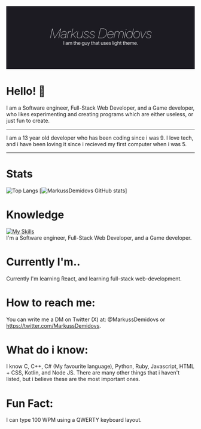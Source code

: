 <img src="https://github.com/MarkussDemidovs/MarkussDemidovs/blob/main/1500x500.png?raw=true">

# Hello! 👋
I am a Software engineer, Full-Stack Web Developer, and a Game developer, who likes experimenting and creating programs which are either useless, or just fun to create.
<hr>
I am a 13 year old developer who has been coding since i was 9.
I love tech, and i have been loving it since i recieved my first computer when i was 5.

<hr>

# Stats
![Top Langs](https://github-readme-stats.vercel.app/api/top-langs/?username=markussdemidovs&layout=compact)
[![MarkussDemidovs GitHub stats](https://github-readme-stats.vercel.app/api?username=markussdemidovs)]

# Knowledge
[![My Skills](https://skillicons.dev/icons?i=js,html,css,cpp,cs,c,ts,kotlin,py,ruby,react,nodejs)](https://skillicons.dev)
<br>
I'm a Software engineer, Full-Stack Web Developer, and a Game developer. 

# Currently I'm..
Currently I'm learning React, and learning full-stack web-development.

# How to reach me: 
You can write me a DM on Twitter (X) at: 
@MarkussDemidovs or
https://twitter.com/MarkussDemidovs.

# What do i know:
I know C, C++, C# (My favourite language), Python, Ruby, Javascript, HTML + CSS,
Kotlin, and Node JS. 
There are many other things that i haven't listed, but i believe these are the most important ones.

# Fun Fact:
I can type 100 WPM using a QWERTY keyboard layout.
